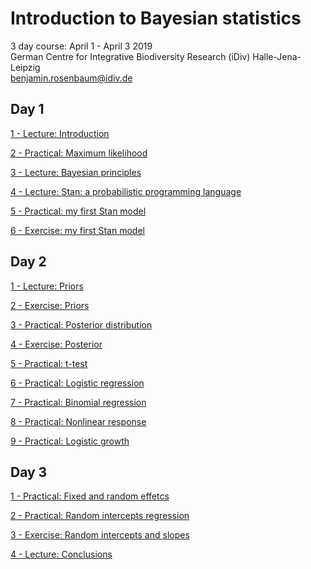 # Introduction to Bayesian statistics

3 day course: April 1 - April 3 2019  
German Centre for Integrative Biodiversity Research (iDiv) Halle-Jena-Leipzig  
benjamin.rosenbaum@idiv.de  

## Day 1

[1 - Lecture: Introduction](https://benjamin-rosenbaum.github.io/bayesian-intro/Day_1_1_Intro.html)

[2 - Practical: Maximum likelihood](https://benjamin-rosenbaum.github.io/bayesian-intro/Day_1_2_practical_maximum_likelihood.html)

[3 - Lecture: Bayesian principles](https://benjamin-rosenbaum.github.io/bayesian-intro/Day_1_3_Bayesian_principles.html)

[4 - Lecture: Stan: a probabilistic programming language](https://benjamin-rosenbaum.github.io/bayesian-intro/Day_1_4_Stan.html)

[5 - Practical: my first Stan model](https://benjamin-rosenbaum.github.io/bayesian-intro/Day_1_5_practical_first_Stan_model.html)

[6 - Exercise: my first Stan model](https://benjamin-rosenbaum.github.io/bayesian-intro/Day_1_6_exercises_first_Stan_model.html)

## Day 2

[1 - Lecture: Priors](https://benjamin-rosenbaum.github.io/bayesian-intro/Day_2_1_Priors.html)

[2 - Exercise: Priors](https://benjamin-rosenbaum.github.io/bayesian-intro/Day_2_2_exercise_priors.html)

[3 - Practical: Posterior distribution](https://benjamin-rosenbaum.github.io/bayesian-intro/Day_2_3_practical_posterior.html)

[4 - Exercise: Posterior](https://benjamin-rosenbaum.github.io/bayesian-intro/Day_2_4_exercise_posterior.html)

[5 - Practical: t-test](https://benjamin-rosenbaum.github.io/bayesian-intro/Day_2_5_practical_t-test.html)

[6 - Practical: Logistic regression](https://benjamin-rosenbaum.github.io/bayesian-intro/Day_2_6_practical_logistic.html)

[7 - Practical: Binomial regression](https://benjamin-rosenbaum.github.io/bayesian-intro/Day_2_7_practical_binomial.html)

[8 - Practical: Nonlinear response](https://benjamin-rosenbaum.github.io/bayesian-intro/Day_2_8_practical_functional_response.html)

[9 - Practical: Logistic growth](https://benjamin-rosenbaum.github.io/bayesian-intro/Day_2_9_practical_logistic_growth.html)

## Day 3

[1 - Practical: Fixed and random effetcs](https://benjamin-rosenbaum.github.io/bayesian-intro/Day_3_1_practical_fixed_and_random_effects.html)

[2 - Practical: Random intercepts regression](https://benjamin-rosenbaum.github.io/bayesian-intro/Day_3_2_practical_random_intercepts_regression.html)

[3 - Exercise: Random intercepts and slopes](https://benjamin-rosenbaum.github.io/bayesian-intro/Day_3_3_exercise_random_intercepts_and_slopes.html)

[4 - Lecture: Conclusions](https://benjamin-rosenbaum.github.io/bayesian-intro/Day_3_4_Conclusions.html)

